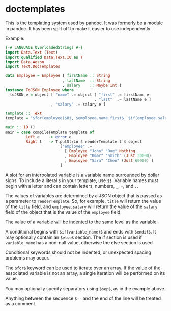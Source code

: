 # doctemplates

This is the templating system used by pandoc.  It was formerly
be a module in pandoc. It has been split off to make it easier
to use independently.

Example:

``` haskell
{-# LANGUAGE OverloadedStrings #-}
import Data.Text (Text)
import qualified Data.Text.IO as T
import Data.Aeson
import Text.DocTemplates

data Employee = Employee { firstName :: String
                         , lastName  :: String
                         , salary    :: Maybe Int }
instance ToJSON Employee where
  toJSON e = object [ "name" .= object [ "first" .= firstName e
                                       , "last"  .= lastName e ]
                    , "salary" .= salary e ]

template :: Text
template = "$for(employee)$Hi, $employee.name.first$. $if(employee.salary)$You make $employee.salary$.$else$No salary data.$endif$$sep$\n$endfor$"

main :: IO ()
main = case compileTemplate template of
         Left e    -> error e
         Right t   -> T.putStrLn $ renderTemplate t $ object
                        ["employee" .=
                          [ Employee "John" "Doe" Nothing
                          , Employee "Omar" "Smith" (Just 30000)
                          , Employee "Sara" "Chen" (Just 60000) ]
                        ]
```

A slot for an interpolated variable is a variable name surrounded
by dollar signs.  To include a literal `$` in your template, use
`$$`.  Variable names must begin with a letter and can contain letters,
numbers, `_`, `-`, and `.`.

The values of variables are determined by a JSON object that is
passed as a parameter to `renderTemplate`.  So, for example,
`title` will return the value of the `title` field, and
`employee.salary` will return the value of the `salary` field
of the object that is the value of the `employee` field.

The value of a variable will be indented to the same level as the
variable.

A conditional begins with `$if(variable_name)$` and ends with `$endif$`.
It may optionally contain an `$else$` section.  The if section is
used if `variable_name` has a non-null value, otherwise the else section
is used.

Conditional keywords should not be indented, or unexpected spacing
problems may occur.

The `$for$` keyword can be used to iterate over an array.  If
the value of the associated variable is not an array, a single
iteration will be performed on its value.

You may optionally specify separators using `$sep$`, as in the
example above.

Anything between the sequence `$--` and the end of the line
will be treated as a comment.
